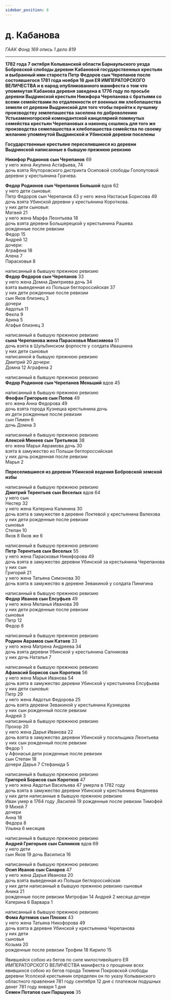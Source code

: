 ```yaml
---
sidebar_position: 8
---
```


# д. Кабанова

 *ГААК Фонд 169 опись 1 дело 819*

---

**1782 года 7 октября Колыванской области Барнаульского уезда Бобровской слободы деревни Кабановой государственных крестьян и выбранный ими староста Петр Федоров сын Черепанов после состоявшегося 1781 года ноября 16 дня ЕЯ ИМПЕРАТОРСКОГО ВЕЛИЧЕСТВА и в народ опубликованного манифеста о том что упомянутая Кабанова деревня заведена в 1776 году по просьбе деревни Выдринской крестьян Никифора Черепанова с братьями со всеми семействами по отдаленности от военных ям хлебопашества земели от деревни Выдринской для того чтобы перейти к лучшему производству землепашества заселена по доброволению Устькаменогорской комендантской канцелярией помянутых семейства крестьян Черепановых а наконец сошлись для того же производства семепашества и хлебопашества семейства по своему желанию упомянутой Выдринской и Убинской деревни поселены**

**Государственные крестьяне переселившиеся из деревни Выдринской написанные в бывшую прежнюю ревизию**  
  
**Никифор Родионов сын Черепанов** 69  
у него жена Акулина Астафьева, 74  
дочь взята Ялуторовского дистрикта Осиповой слободы Голопутовой деревни у крестьянина Грачева.

**Федор Родионов сын Черепанов Большой** вдов 62   
у него дети сыновья:  
Петр Федоров сын Черепанов 43
у него жена Настасья Борисова 49  
дочь взята Убинской деревни у крестьянина Короткова.  
у них дети сыновья:  
Матвей 21  
у него жена Марфа Леонтьева 18  
дочь взята деревни Большерецкой у крестьянина Рашева  
рожденные после ревизии  
Федор 15  
Андрей 12  
дочери:  
Аграфена 18  
Алена 7  
Парасковья 8

написанный в бывшую прежнюю ревизию    
**Федор Федоров сын Черепанов** 33    
у него жена Домна Дмитриева дочь 34  
взята выведенная из Польши беглороссийская 37  
у них дети рожденные после ревизии  
сын Яков близнец 3  
дочери  
Авдотья 11  
Фекла 9  
Арина 5  
Агафья близнец 3

написанный в бывшую прежнюю ревизию    
**сына Черепанова жена Парасковья Максимова** 51    
дочь взята в Шульбинском форпосте у солдата Ивашнина  
у них дети сыновья  
написанной в бывшую прежнюю ревизию  
Дмитрий 20
дочери:  
Домна 12
Аграфена 2  
  
написанный в бывшую прежнюю ревизию  
**Федор Родионов сын Черепанов Меньший** вдов 45  

написанный в бывшую прежнюю ревизию  
**Феофан Григорьев сын Попов**  49   
его жена Анна Федорова 49  
дочь взята города Кузнецка крестьянина дочь  
их дети рожденные после ревизии  
сын Пимен 6  
дочь Домна 3  

написанный в бывшую прежнюю ревизию  
**Алексей Минеев сын Третьяков**   38  
его жена Марья Аврамова дочь 30  
взята в замужество из Польши беглороссийская  
у них дочь рожденная после ревизии  
Марья 2

  
**Переселившиеся из деревни Убинской ведения Бобровской земской избы**  

написанный в бывшую прежнюю ревизию  
**Дмитрий Терентьев сын Веселых** вдов 64  
у него сын  
Нестер 32  
у него жена Катерина Калинина 30  
дочь взята в замужестве в деревне Локтевой у крестьянина Валехова  
у них дети рожденные после ревизии  
сыновья  
Степан 10  
Яков 8
Яков же 6

написанный в бывшую прежнюю ревизию  
**Петр Терентьев сын Веселых** 55    
у него жена Парасковья Никифорова 49  
дочь взята в замужество деревни Убинской за крестьянина Черепанова  
у них сын  
Григорий 21  
у него жена Татьяна Симонова 30  
дочь взята в замужество в деревне Зевакиной у солдата Пинигина

  
написанный в бывшую прежнюю ревизию  
**Федор Иванов сын Елсуфьев** 49    
у него жена Меланья Иванова 39  
у них дети рожденные после ревизии  
сыновья  
Петр 12  
Федор 8

написанный в бывшую прежнюю ревизию  
**Родион Аврамов сын Катаев** 33    
у него жена Матрена Андреева 34  
дочь взята деревни Убинской у крестьянина Салникова  
у них дочь Наталья 7  

написанный в бывшую прежнюю ревизию  
**Афанасий Борисов сын Коротков** 56    
у него жена Марья Иванова 54  
дочь взята в замужество деревни Убинской у крестьянина Елсуфьева  
у них дети сыновья:  
Петр 29  
у него жена Авдотья Федорова 25  
дочь взята деревни Зевакиной у крестьянина Кузнецова  
у них сын рожденный после ревизии  
Андрей 3  
написанный в бывшую прежнюю ревизию  
Прохор 20  
у него жена Дарья Иванова 22  
дочь взята в замужество деревни Убинской у посельщика Леонтьева  
у них сын рожденный после ревизии  
Федор 1  
у Афонасья дети рожденные после ревизии  
сын Степан 18  
дочери
Дарья 7
Стефанида 5

написанный в бывшую прежнюю ревизию  
**Григорей Борисов сын Коротков** 47    
у него жена Авдотья Васильева 47 умерла в 1782 году  
дочь взята в замужество деревни Убинской у крестьянина Феденева  
у них дети написанные в бывшую прежнюю ревизию  
Иван умер в 1764 году
,Василей 19
рожденные после ревизии
Тимофей 9
Михей 7  
дочери  
Анна 18  
Федора 8  
Ульяна 6 месяцев  


написанный в бывшую прежнюю ревизию  
**Андрей Григорьев сын Салников** вдов 69    
у него дети  
сын Яков 19
дочь Василиса 16  


написанный в бывшую прежнюю ревизию  
**Осип Иванов сын Санаров** 47    
у него жена Дарья Иванова 20  
дочь взята выведенная из Польши беглороссийская  
у них дети написанный в бывшую прежнюю ревизию
сыновья  
Аника 21  
рожденные после ревизии
Митрофан 14
Андрей 2 месяца
дочери
Катерина 6
Варвара 1  


написанный в бывшую прежнюю ревизию  
**Фома Артемов сын Плохих** 43    
у него жена Татьяна Никофорова 49  
дочь взята в деревне Убинской у крестьянина Черепанова  
у них дети  
сыновья  
Козьма 20  
рожденные после ревизии
Трофим 18
Кирило 15  

Явившейся собою из бегов по силе милостивейшего ЕЯ ИМПЕРАТОРСКОГО ВЕЛИЧЕСТВА манифеста о прощении всех явившихся собою из бегов города Тюмени Покровской слободы деревни Усолской  крестьянин определен он по указу Колыванского областного правления 781 году сентября 12 дня с платежом подушных денег 781 году января 1 дня  
**Семен Потапов сын Паршуков** 35  


